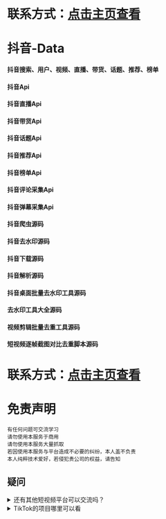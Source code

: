 # 联系方式：[点击主页查看](https://github.com/VideoData) 

# 抖音-Data
#### 抖音搜索、用户、视频、直播、带货、话题、推荐、榜单  
#### 抖音Api   
#### 抖音直播Api   
#### 抖音带货Api  
#### 抖音话题Api  
#### 抖音推荐Api  
#### 抖音榜单Api  
#### 抖音评论采集Api  
#### 抖音弹幕采集Api   
#### 抖音爬虫源码  
#### 抖音去水印源码 
#### 抖音下载源码     
#### 抖音解析源码   
#### 抖音桌面批量去水印工具源码
#### 去水印工具大全源码    
#### 视频剪辑批量去重工具源码
#### 短视频逐帧截图对比去重脚本源码

# 联系方式：[点击主页查看](https://github.com/VideoData) 

#  免责声明
```
有任何问题可交流学习  
请勿使用本服务于商用  
请勿使用本服务大量抓取  
若因使用本服务与平台造成不必要的纠纷，本人盖不负责  
本人纯粹技术爱好，若侵犯贵公司的权益，请告知  
```

## 疑问
<details>
  <summary>还有其他短视频平台可以交流吗？</summary>
  目前可供学习交流的平台是抖音。Tiktok和快手大家有兴趣可以一起讨论交流。
</details>

<details>
  <summary>TikTok的项目哪里可以看</summary>
  TikTok->https://github.com/VideoData/TiKTok-data
</details>
